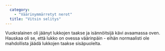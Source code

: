 ```yaml
---
  category: 
    - "Väärinymmärretyt nerot"
  title: "Vitsin selitys"
---
```

Vuokralainen oli jäänyt lukkojen taakse ja isännöitsijä kävi avaamassa oven. Hauskaa oli se, että lukko on ovessa väärinpäin - eihän normaalisti ole mahdollista jäädä lukkojen taakse sisäpuolelta.